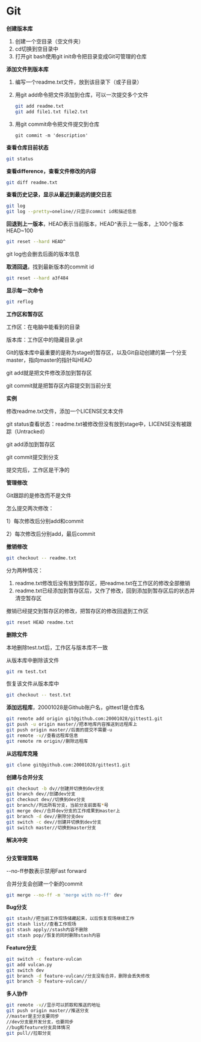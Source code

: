 # Git

**创建版本库**

1. 创建一个空目录（空文件夹）
2. cd切换到空目录中
3. 打开git bash使用git init命令把目录变成Git可管理的仓库

**添加文件到版本库**

1. 编写一个readme.txt文件，放到该目录下（或子目录）

2. 用git add命令把文件添加到仓库，可以一次提交多个文件

   ```bash
   git add readme.txt
   git add file1.txt file2.txt
   ```

3. 用git commit命令把文件提交到仓库

   ```
   git commit -m 'description'
   ```

**查看仓库目前状态**

```bash
git status
```

**查看difference，查看文件修改的内容**

```bash
git diff readme.txt
```

**查看历史记录，显示从最近到最远的提交日志**

```bash
git log
git log --pretty=oneline//只显示commit id和描述信息
```

**回退到上一版本**，HEAD表示当前版本，HEAD^表示上一版本，上100个版本HEAD~100

```bash
git reset --hard HEAD^
```

git log也会删去后面的版本信息

**取消回退**，找到最新版本的commit id

```bash
git reset --hard a3f484
```

**显示每一次命令**

```bash
git reflog
```

**工作区和暂存区**

工作区：在电脑中能看到的目录

版本库：工作区中的隐藏目录.git

Git的版本库中最重要的是称为stage的暂存区，以及Git自动创建的第一个分支master，指向master的指针叫HEAD

git add就是把文件修改添加到暂存区

git commit就是把暂存区内容提交到当前分支

**实例**

修改readme.txt文件，添加一个LICENSE文本文件

git status查看状态：readme.txt被修改但没有放到stage中，LICENSE没有被跟踪（Untracked）

git add添加到暂存区

git commit提交到分支

提交完后，工作区是干净的

**管理修改**

Git跟踪的是修改而不是文件

怎么提交两次修改：

1）每次修改后分别add和commit

2）每次修改后分别add，最后commit

**撤销修改**

```bash
git checkout -- readme.txt
```

分为两种情况：

1. readme.txt修改后没有放到暂存区，把readme.txt在工作区的修改全部撤销
2. readme.txt已经添加到暂存区后，又作了修改，回到添加到暂存区后的状态并清空暂存区

撤销已经提交到暂存区的修改，把暂存区的修改回退到工作区

```bash
git reset HEAD readme.txt
```

**删除文件**

本地删除test.txt后，工作区与版本库不一致

从版本库中删除该文件

```bash
git rm test.txt
```

恢复该文件从版本库中

```bash
git checkout -- test.txt
```

**添加远程库**，20001028是Github账户名，gittest1是仓库名

```bash
git remote add origin git@github.com:20001028/gittest1.git
git push -u origin master//把本地库内容推送到远程库上
git push origin master//后面的提交不需要-u
git remote -v//查看远程库信息
git remote rm origin//删除远程库
```

**从远程库克隆**

```bash
git clone git@github.com:20001028/gittest1.git
```

**创建与合并分支**

```bash
git checkout -b dv//创建并切换到dev分支
git branch dev//创建dev分支
git checkout dev//切换到dev分支
git branch//列出所有分支，当前分支前面有*号
git merge dev//合并dev分支的工作成果到master上
git branch -d dev//删除分支dev
git switch -c dev//创建并切换到dev分支
git switch master//切换到master分支
```

**解决冲突**

```

```

**分支管理策略**

--no-ff参数表示禁用Fast forward

合并分支会创建一个新的commit

```bash
git merge --no-ff -m 'merge with no-ff' dev
```

**Bug分支**

```bash
git stash//把当前工作现场储藏起来，以后恢复现场继续工作
git stash list//查看工作现场
git stash apply//stash内容不删除
git stash pop//恢复的同时删除stash内容
```

**Feature分支**

```bash
git switch -c feature-vulcan
git add vulcan.py
git switch dev
git branch -d feature-vulcan//分支没有合并，删除会丢失修改
git branch -D feature-vulcan//
```

**多人协作**

```bash
git remote -v//显示可以抓取和推送的地址
git push origin master//推送分支
//master是主分支要同步
//dev分支是开发分支，也要同步
//bug和feature分支具体情况
git pull//拉取分支
```

